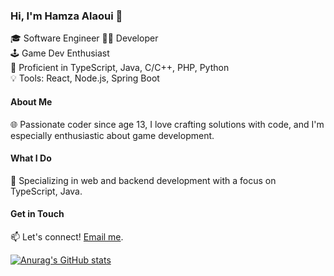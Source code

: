 ### Hi, I'm Hamza Alaoui 👋

🎓 Software Engineer
👨‍💻 Developer  
🕹️ Game Dev Enthusiast  
🚀 Proficient in TypeScript, Java, C/C++, PHP, Python  
💡 Tools: React, Node.js, Spring Boot  

#### About Me

🌐 Passionate coder since age 13, I love crafting solutions with code, and I'm especially enthusiastic about game development.

#### What I Do

🚀 Specializing in web and backend development with a focus on TypeScript, Java.

#### Get in Touch

📫 Let's connect! [Email me](mailto:iophamza2@gmail.com).

[![Anurag's GitHub stats](https://github-readme-stats.vercel.app/api?username=TheMadDrunk)](https://github.com/anuraghazra/github-readme-stats)

<!--
**TheMadDrunk/TheMadDrunk** is a ✨ _special_ ✨ repository because its `README.md` (this file) appears on your GitHub profile.

Here are some ideas to get you started:

- 🔭 I’m currently working on ...
- 🌱 I’m currently learning ...
- 👯 I’m looking to collaborate on ...
- 🤔 I’m looking for help with ...
- 💬 Ask me about ...
- 📫 How to reach me: ...
- 😄 Pronouns: ...
- ⚡ Fun fact: ...
-->
